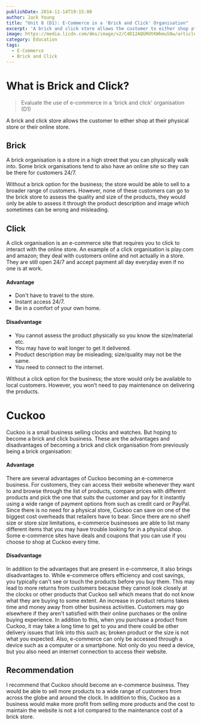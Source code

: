 ```yaml
---
publishDate: 2014-11-14T19:15:00
author: Jack Young
title: "Unit 8 (D1): E-Commerce in a 'Brick and Click' Organisation"
excerpt: 'A brick and click store allows the customer to either shop at their physical store or their online store.'
image: https://media.licdn.com/dms/image/v2/C4D12AQGMdtKWkmuS0w/article-cover_image-shrink_600_2000/article-cover_image-shrink_600_2000/0/1529700401646?e=2147483647&v=beta&t=cX_rLtixz-QYL_uVDL_5sPGvDcHIqM69d5MbwdaFj6g
category: Education
tags:
  - E-Commerce
  - Brick and Click
---
```


# What is Brick and Click?

> Evaluate the use of e-commerce in a 'brick and click' organisation (D1)

A brick and click store allows the customer to either shop at their physical store or their online store.

## Brick

A brick organisation is a store in a high street that you can physically walk into. Some brick organisations tend to also have an online site so they can be there for customers 24/7.

Without a brick option for the business; the store would be able to sell to a broader range of customers. However, none of these customers can go to the brick store to assess the quality and size of the products, they would only be able to assess it through the product description and image which sometimes can be wrong and misleading.

## Click

A click organisation is an e-commerce site that requires you to click to interact with the online store. An example of a click organisation is play.com and amazon; they deal with customers online and not actually in a store. They are still open 24/7 and accept payment all day everyday even if no one is at work.

#### Advantage

- Don't have to travel to the store.
- Instant access 24/7.
- Be in a comfort of your own home.

#### Disadvantage

- You cannot assess the product physically so you know the size/material etc.
- You may have to wait longer to get it delivered.
- Product description may be misleading; size/quality may not be the same.
- You need to connect to the internet.

Without a click option for the business; the store would only be available to local customers. However, you won’t need to pay maintenance on delivering the products.

# Cuckoo

Cuckoo is a small business selling clocks and watches. But hoping to become a brick and click business. These are the advantages and disadvantages of becoming a brick and click organisation from previously being a brick organisation:

#### Advantage

There are several advantages of Cuckoo becoming an e-commerce business. For customers, they can access their website whenever they want to and browse through the list of products, compare prices with different products and pick the one that suits the customer and pay for it instantly using a wide range of payment options from such as credit card or PayPal. Since there is no need for a physical store, Cuckoo can save on one of the biggest cost overheads that retailers have to bear. Since there are no shelf size or store size limitations, e-commerce businesses are able to list many different items that you may have trouble looking for in a physical shop. Some e-commerce sites have deals and coupons that you can use if you choose to shop at Cuckoo every time.

#### Disadvantage

In addition to the advantages that are present in e-commerce, it also brings disadvantages to. While e-commerce offers efficiency and cost savings, you typically can't see or touch the products before you buy them. This may lead to more returns from customers because they cannot look closely at the clocks or other products that Cuckoo sell which means that do not know what they are buying to some extent. An increase in product returns takes time and money away from other business activities. Customers may go elsewhere if they aren't satisfied with their online purchases or the online buying experience. In addition to this, when you purchase a product from Cuckoo, it may take a long time to get to you and there could be other delivery issues that link into this such as; broken product or the size is not what you expected. Also, e-commerce can only be accessed through a device such as a computer or a smartphone. Not only do you need a device, but you also need an internet connection to access their website.

## Recommendation

I recommend that Cuckoo should become an e-commerce business. They would be able to sell more products to a wide range of customers from across the globe and around the clock. In addition to this, Cuckoo as a business would make more profit from selling more products and the cost to maintain the website is not a lot compared to the maintenance cost of a brick store.
